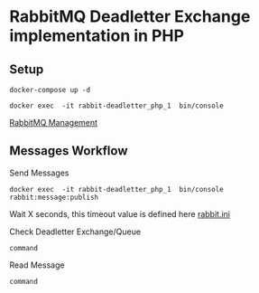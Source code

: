 # RabbitMQ Deadletter Exchange implementation in PHP

## Setup

`docker-compose up -d`

`docker exec  -it rabbit-deadletter_php_1  bin/console`

[RabbitMQ Management](http://localhost:15672/)

## Messages Workflow

Send Messages

`docker exec  -it rabbit-deadletter_php_1  bin/console rabbit:message:publish`

Wait X seconds, this timeout value is defined here [rabbit.ini](conf/rabbit.ini)

Check Deadletter Exchange/Queue

`command`

Read Message

`command`

